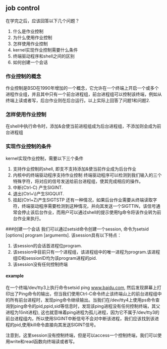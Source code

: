 ## job control 
在学完之后，应该回答以下几个问题？
1. 什么是作业控制
2. 为什么使用作业控制
3. 怎样使用作业控制
4. kernel实现作业控制需要什么条件
5. 终端驱动程序和shell之间的区别
6. 如何创建一个会话


### 作业控制的概念
作业控制是BSD在1990年增加的一个概念，它允许在一个终端上开启一个或多个进程作业组，并且其中只有一个前台进程组，前台进程组可以控制该终端，例如从终端上读或者写，后台作业则在后台运行。以上实际上回答了问题1和问题2.

### 怎样使用作业控制
在shell中执行命令时，添加&会使当前进程组成为后台进程组，不添加则会成为前台进程组

### 实现作业控制的条件
kernel实现作业控制，需要以下三个条件
1. 支持作业控制的shell, 即支不支持添加&使当前作业成为后台作业
2. 内核中的终端驱动程序支持作业控制
终端驱动程序可以检测到我们输入的三个特殊字符，将对应的信号发送给前台进程组，使其完成相应的操作。  
1. 中断(Ctrl-C) 产生SIGINT.
2. 退出(Ctrl+\\)产生SIGQUIT.
3. 挂起(Ctrl+Z)产生SIGTSTP
还有一种情况，如果后台作业需要从终端读取字符，终端驱动程序需要检测到这种情况，并向其发送一个SIGTTIN，该信号通常会停止该后台作业，而用户可以通过shell的提示使用fg命令将该作业转为前台作业来执行。

###创建一个会话
我们可以通过setsid命令创建一个session, 命令为setsid [options] program [arguments]. 该session具有以下特点：
1. 该session的会话首进程位program.
2. 该session中目前只有一个进程组，该进程组中的唯一进程为program.该进程组ID和sessionID均为该program进程的pid.
3. 该session没有任何控制终端

#### example
在一个终端/dev/tty3上执行命令setsid ping www.baidu.com, 然后发现屏幕上打印出了Ping命令的输出，但当我们使用Ctrl-C命令终止该终端山上的前台进程组中的所有前台进程时，发现ping命令继续输出。当我们在/dev/tty4上使用ps命令查询到ping命令的pid,ppid,sid等信息时，发现该ping进程没有任何控制终端，其父进程为1(init进程), 这也就意味着ping进程为孤儿进程，因为它不属于/dev/tty3的前台进程组内，所以使用SIGINT中断信号不会对中断该进程，我们应该找到该进程的pid,使用kill命令直接向其发送SIGINT信号。

注意到，这里session没有控制终端，但是可以access一个控制终端，我们可以使用write和read函数向终端读或者写。

